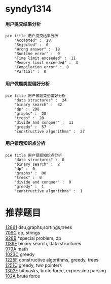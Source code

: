 # syndy1314

<!-- tabs:start -->



#### **用户提交结果分析**

```mermaid
pie title 用户提交结果分析
    "Accepted" :  18
    "Rejected" :  0
    "Wrong answer" :  18
    "Runtime error" :  0
    "Time limit exceeded" :  11
    "Memory limit exceeded" :  3
    "Compilation error" :  0
    "Partial" :  0
```

#### **用户做题类型偏好分析**

```mermaid
pie title 用户做题类型偏好分析
    "data structures" :  24
    "binary search" :  32
    "dp" :  298
    "graphs" :  28
    "trees" :  28
    "divide and conquer" :  11
    "greedy" :  57
    "constructive algorithms" :  27
```
#### **用户错题知识点分析**

```mermaid
pie title 用户错题知识点分析
    "data structures" :  0
    "binary search" :  2
    "dp" :  0
    "graphs" :  00
    "trees" :  0
    "divide and conquer" :  0
    "greedy" :  1
    "constructive algorithms" :  1
```



<!-- tabs:end -->
# 推荐题目
[12861](https://codeforces.com/contest/1286/problem/1)		dsu,graphs,sortings,trees		  
[706C](https://codeforces.com/contest/706/problem/C)		dp,
                        strings		  
[928B](https://codeforces.com/contest/928/problem/B)		*special problem,
                        dp		  
[1136E](https://codeforces.com/contest/1136/problem/E)		binary search,
                        data structures		  
[979A](https://codeforces.com/contest/979/problem/A)		math		  
[1023C](https://codeforces.com/contest/1023/problem/C)		greedy		  
[1225F](https://codeforces.com/contest/1225/problem/F)		constructive algorithms,
                        greedy,
                        trees		  
[1251C](https://codeforces.com/contest/1251/problem/C)		greedy,
                        two pointers		  
[1302F](https://codeforces.com/contest/1302/problem/F)		bitmasks,
                        brute force,
                        expression parsing		  
[102A](https://codeforces.com/contest/102/problem/A)		brute force		  
